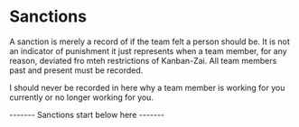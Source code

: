 # Sanctions

A sanction is merely a record of if the team felt a person should be.  It is not
an indicator of punishment it just represents when a team member, for any reason,
deviated fro mteh restrictions of Kanban-Zai.  All team members past and present 
must be recorded.

I should never be recorded in here why a team member is working for you currently
or no longer working for you.

-------  Sanctions start below here  -------

